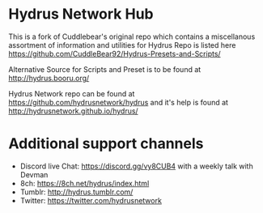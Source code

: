 # Hydrus Network Hub
This is a fork of Cuddlebear's original repo which contains a miscellanous assortment of information and utilities for Hydrus
Repo is listed here https://github.com/CuddleBear92/Hydrus-Presets-and-Scripts/

Alternative Source for Scripts and Preset is to be found at http://hydrus.booru.org/


Hydrus Network repo can be found at https://github.com/hydrusnetwork/hydrus and it's help is found at http://hydrusnetwork.github.io/hydrus/



# Additional support channels
* Discord live Chat: https://discord.gg/vy8CUB4  with a weekly talk with Devman
* 8ch: https://8ch.net/hydrus/index.html
* Tumblr: http://hydrus.tumblr.com/ 
* Twitter: https://twitter.com/hydrusnetwork

